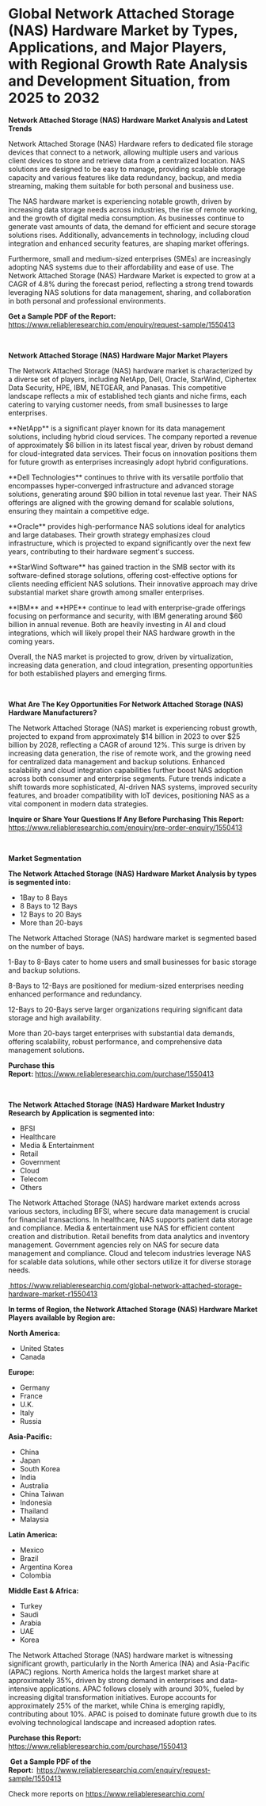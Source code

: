 <p><h1>Global Network Attached Storage (NAS) Hardware Market by Types, Applications, and Major Players, with Regional Growth Rate Analysis and Development Situation, from 2025 to 2032</h1></p><p><strong>Network Attached Storage (NAS) Hardware Market Analysis and Latest Trends</strong></p>
<p><p>Network Attached Storage (NAS) Hardware refers to dedicated file storage devices that connect to a network, allowing multiple users and various client devices to store and retrieve data from a centralized location. NAS solutions are designed to be easy to manage, providing scalable storage capacity and various features like data redundancy, backup, and media streaming, making them suitable for both personal and business use.</p><p>The NAS hardware market is experiencing notable growth, driven by increasing data storage needs across industries, the rise of remote working, and the growth of digital media consumption. As businesses continue to generate vast amounts of data, the demand for efficient and secure storage solutions rises. Additionally, advancements in technology, including cloud integration and enhanced security features, are shaping market offerings. </p><p>Furthermore, small and medium-sized enterprises (SMEs) are increasingly adopting NAS systems due to their affordability and ease of use. The Network Attached Storage (NAS) Hardware Market is expected to grow at a CAGR of 4.8% during the forecast period, reflecting a strong trend towards leveraging NAS solutions for data management, sharing, and collaboration in both personal and professional environments.</p></p>
<p><strong>Get a Sample PDF of the Report:&nbsp;</strong> <a href="https://www.reliableresearchiq.com/enquiry/request-sample/1550413?utm_campaign=3073&utm_medium=2&utm_source=Github&utm_content=ia&utm_term=11042025&utm_id=network-attached-storage-nas-hardware">https://www.reliableresearchiq.com/enquiry/request-sample/1550413</a></p>
<p>&nbsp;</p>
<p><strong>Network Attached Storage (NAS) Hardware Major Market Players</strong></p>
<p><p>The Network Attached Storage (NAS) hardware market is characterized by a diverse set of players, including NetApp, Dell, Oracle, StarWind, Ciphertex Data Security, HPE, IBM, NETGEAR, and Panasas. This competitive landscape reflects a mix of established tech giants and niche firms, each catering to varying customer needs, from small businesses to large enterprises.</p><p>**NetApp** is a significant player known for its data management solutions, including hybrid cloud services. The company reported a revenue of approximately $6 billion in its latest fiscal year, driven by robust demand for cloud-integrated data services. Their focus on innovation positions them for future growth as enterprises increasingly adopt hybrid configurations.</p><p>**Dell Technologies** continues to thrive with its versatile portfolio that encompasses hyper-converged infrastructure and advanced storage solutions, generating around $90 billion in total revenue last year. Their NAS offerings are aligned with the growing demand for scalable solutions, ensuring they maintain a competitive edge.</p><p>**Oracle** provides high-performance NAS solutions ideal for analytics and large databases. Their growth strategy emphasizes cloud infrastructure, which is projected to expand significantly over the next few years, contributing to their hardware segment's success.</p><p>**StarWind Software** has gained traction in the SMB sector with its software-defined storage solutions, offering cost-effective options for clients needing efficient NAS solutions. Their innovative approach may drive substantial market share growth among smaller enterprises.</p><p>**IBM** and **HPE** continue to lead with enterprise-grade offerings focusing on performance and security, with IBM generating around $60 billion in annual revenue. Both are heavily investing in AI and cloud integrations, which will likely propel their NAS hardware growth in the coming years.</p><p>Overall, the NAS market is projected to grow, driven by virtualization, increasing data generation, and cloud integration, presenting opportunities for both established players and emerging firms.</p></p>
<p>&nbsp;</p>
<p><strong>What Are The Key Opportunities For Network Attached Storage (NAS) Hardware Manufacturers?</strong></p>
<p><p>The Network Attached Storage (NAS) market is experiencing robust growth, projected to expand from approximately $14 billion in 2023 to over $25 billion by 2028, reflecting a CAGR of around 12%. This surge is driven by increasing data generation, the rise of remote work, and the growing need for centralized data management and backup solutions. Enhanced scalability and cloud integration capabilities further boost NAS adoption across both consumer and enterprise segments. Future trends indicate a shift towards more sophisticated, AI-driven NAS systems, improved security features, and broader compatibility with IoT devices, positioning NAS as a vital component in modern data strategies.</p></p>
<p><strong>Inquire or Share Your Questions If Any Before Purchasing This Report:</strong> <a href="https://www.reliableresearchiq.com/enquiry/pre-order-enquiry/1550413?utm_campaign=3073&utm_medium=2&utm_source=Github&utm_content=ia&utm_term=11042025&utm_id=network-attached-storage-nas-hardware">https://www.reliableresearchiq.com/enquiry/pre-order-enquiry/1550413</a></p>
<p>&nbsp;</p>
<p><strong>Market Segmentation</strong></p>
<p><strong>The Network Attached Storage (NAS) Hardware Market Analysis by types is segmented into:</strong></p>
<p><ul><li>1Bay to 8 Bays</li><li>8 Bays to 12 Bays</li><li>12 Bays to 20 Bays</li><li>More than 20-bays</li></ul></p>
<p><p>The Network Attached Storage (NAS) hardware market is segmented based on the number of bays. </p><p>1-Bay to 8-Bays cater to home users and small businesses for basic storage and backup solutions. </p><p>8-Bays to 12-Bays are positioned for medium-sized enterprises needing enhanced performance and redundancy. </p><p>12-Bays to 20-Bays serve larger organizations requiring significant data storage and high availability. </p><p>More than 20-bays target enterprises with substantial data demands, offering scalability, robust performance, and comprehensive data management solutions.</p></p>
<p><strong>Purchase this Report:&nbsp;</strong><a href="https://www.reliableresearchiq.com/purchase/1550413?utm_campaign=3073&utm_medium=2&utm_source=Github&utm_content=ia&utm_term=11042025&utm_id=network-attached-storage-nas-hardware">https://www.reliableresearchiq.com/purchase/1550413</a></p>
<p>&nbsp;</p>
<p><strong>The Network Attached Storage (NAS) Hardware Market Industry Research by Application is segmented into:</strong></p>
<p><ul><li>BFSI</li><li>Healthcare</li><li>Media & Entertainment</li><li>Retail</li><li>Government</li><li>Cloud</li><li>Telecom</li><li>Others</li></ul></p>
<p><p>The Network Attached Storage (NAS) hardware market extends across various sectors, including BFSI, where secure data management is crucial for financial transactions. In healthcare, NAS supports patient data storage and compliance. Media & entertainment use NAS for efficient content creation and distribution. Retail benefits from data analytics and inventory management. Government agencies rely on NAS for secure data management and compliance. Cloud and telecom industries leverage NAS for scalable data solutions, while other sectors utilize it for diverse storage needs.</p></p>
<p><a href="https://www.reliableresearchiq.com/global-network-attached-storage-hardware-market-r1550413?utm_campaign=3073&utm_medium=2&utm_source=Github&utm_content=ia&utm_term=11042025&utm_id=network-attached-storage-nas-hardware">&nbsp;https://www.reliableresearchiq.com/global-network-attached-storage-hardware-market-r1550413</a></p>
<p><strong>In terms of Region, the Network Attached Storage (NAS) Hardware Market Players available by Region are:</strong></p>
<p>
    <p> <strong> North America: </strong>
        <ul>
            <li>United States</li>
            <li>Canada</li>
        </ul>
        </p> 
    <p> <strong> Europe: </strong>
        <ul>
            <li>Germany</li>
            <li>France</li>
            <li>U.K.</li>
            <li>Italy</li>
            <li>Russia</li>
        </ul>
        </p> 
    <p> <strong> Asia-Pacific: </strong>
        <ul>
            <li>China</li>
            <li>Japan</li>
            <li>South Korea</li>
            <li>India</li>
            <li>Australia</li>
            <li>China Taiwan</li>
            <li>Indonesia</li>
            <li>Thailand</li>
            <li>Malaysia</li>
        </ul>
        </p> 
    <p> <strong> Latin America: </strong>
        <ul>
            <li>Mexico</li>
            <li>Brazil</li>
            <li>Argentina Korea</li>
            <li>Colombia</li>
        </ul>
        </p> 
    <p> <strong> Middle East & Africa: </strong>
        <ul>
            <li>Turkey</li>
            <li>Saudi</li>
            <li>Arabia</li>
            <li>UAE</li>
            <li>Korea</li>
        </ul>
    </p>
    </p>
<p><p>The Network Attached Storage (NAS) hardware market is witnessing significant growth, particularly in the North America (NA) and Asia-Pacific (APAC) regions. North America holds the largest market share at approximately 35%, driven by strong demand in enterprises and data-intensive applications. APAC follows closely with around 30%, fueled by increasing digital transformation initiatives. Europe accounts for approximately 25% of the market, while China is emerging rapidly, contributing about 10%. APAC is poised to dominate future growth due to its evolving technological landscape and increased adoption rates.</p></p>
<p><strong>Purchase this Report: </strong><a href="https://www.reliableresearchiq.com/purchase/1550413?utm_campaign=3073&utm_medium=2&utm_source=Github&utm_content=ia&utm_term=11042025&utm_id=network-attached-storage-nas-hardware">https://www.reliableresearchiq.com/purchase/1550413</a></p>
<p>&nbsp;<strong>Get a Sample PDF of the Report:&nbsp;&nbsp;</strong><a href="https://www.reliableresearchiq.com/enquiry/request-sample/1550413?utm_campaign=3073&utm_medium=2&utm_source=Github&utm_content=ia&utm_term=11042025&utm_id=network-attached-storage-nas-hardware">https://www.reliableresearchiq.com/enquiry/request-sample/1550413</a></p>
<p><strong></strong></p>
<p>Check more reports on <a href="https://www.reliableresearchiq.com/?utm_campaign=3073&utm_medium=2&utm_source=Github&utm_content=ia&utm_term=11042025&utm_id=network-attached-storage-nas-hardware">https://www.reliableresearchiq.com/</a></p>